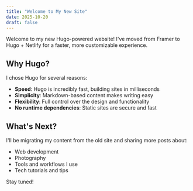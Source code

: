 ```yaml
---
title: "Welcome to My New Site"
date: 2025-10-20
draft: false
---
```


Welcome to my new Hugo-powered website! I've moved from Framer to Hugo + Netlify for a faster, more customizable experience.

## Why Hugo?

I chose Hugo for several reasons:

- **Speed**: Hugo is incredibly fast, building sites in milliseconds
- **Simplicity**: Markdown-based content makes writing easy
- **Flexibility**: Full control over the design and functionality
- **No runtime dependencies**: Static sites are secure and fast

## What's Next?

I'll be migrating my content from the old site and sharing more posts about:

- Web development
- Photography
- Tools and workflows I use
- Tech tutorials and tips

Stay tuned!
